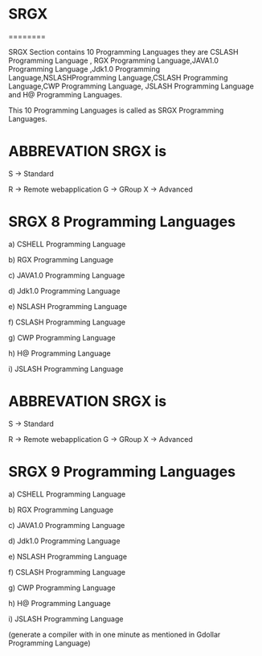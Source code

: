 # SRGX
========



SRGX Section contains  10  Programming Languages  they  are  CSLASH Programming Language ,  RGX Programming
Language,JAVA1.0 Programming Language ,Jdk1.0 Programming Language,NSLASHProgramming Language,CSLASH Programming Language,CWP Programming Language, JSLASH Programming Language and H@ Programming Languages.

This    10   Programming  Languages  is called as  SRGX Programming Languages.


ABBREVATION SRGX is
===================

S -> Standard

R -> Remote  webapplication G -> GRoup X -> Advanced


SRGX 8 Programming Languages 
=============================

a) CSHELL  Programming  Language

b)  RGX  Programming  Language

c) JAVA1.0 Programming Language 

d) Jdk1.0 Programming Language

e) NSLASH Programming Language

f) CSLASH Programming Language

g) CWP Programming Language

h) H@ Programming Language

i) JSLASH Programming Language

ABBREVATION SRGX is
===================

S -> Standard

R -> Remote  webapplication G -> GRoup X -> Advanced



SRGX 9 Programming Languages 
=============================

a) CSHELL Programming  Language

b)  RGX  Programming  Language

c) JAVA1.0 Programming Language 

d) Jdk1.0 Programming Language

e) NSLASH Programming Language

f) CSLASH Programming Language

g) CWP Programming Language

h) H@ Programming Language

i) JSLASH Programming Language

(generate  a   compiler   with  in  one  minute  as  mentioned  in  Gdollar Programming  Language)

